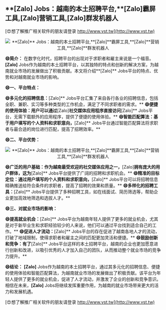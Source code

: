 ## ****[Zalo]** Jobs：越南的本土招聘平台,**[Zalo]**霸屏工具,**[Zalo]**营销工具,**[Zalo]**群发机器人**

[😍想了解推广相关软件的朋友请登录 http://www.vst.tw](http://www.vst.tw)

 <center><img src="https://vst.tw/MP4/tuiguang/png/5.png" alt="**[Zalo]** Jobs：越南的本土招聘平台,**[Zalo]**霸屏工具,**[Zalo]**营销工具,**[Zalo]**群发机器人"></center>

**😄简介：**
在数字化时代，招聘平台的出现对于求职者和雇主来说是一个福音。**[Zalo]** Jobs作为越南的本土招聘平台，以其独特的特点和创新的解决方案，为越南就业市场的发展做出了积极贡献。本文将介绍**[Zalo]** Jobs平台的特点、优势和对越南就业市场的影响。

**😄一、平台特点：**

**😄多元化的招聘信息：**[Zalo]** Jobs平台汇集了来自各行各业的招聘信息，包括全职、兼职、实习等多种类型的工作机会，满足了不同求职者的需求。**
**😄便捷的使用体验：用户可以通过**[Zalo]**社交媒体应用程序直接访问**[Zalo]** Jobs平台，无需下载额外的应用程序，提供了便捷的使用体验。**
**😄智能匹配算法：基于用户填写的个人资料和求职意向，**[Zalo]** Jobs平台通过智能匹配算法将求职者与最合适的岗位进行匹配，提高了招聘效率。**

**😄二、平台优势：**

 <center><img src="https://vst.tw/MP4/tuiguang/png/2.png" alt="**[Zalo]** Jobs：越南的本土招聘平台,**[Zalo]**霸屏工具,**[Zalo]**营销工具,**[Zalo]**群发机器人"></center>

**😄广泛的用户基础：作为越南最受欢迎的社交媒体应用之一，**[Zalo]**拥有庞大的用户群体，这为**[Zalo]** Jobs平台提供了广阔的招聘和求职机会。**
**😄精准的目标定位：通过用户填写的个人资料和求职意向，**[Zalo]** Jobs平台可以将招聘信息精确推送给符合条件的求职者，提高了招聘的效果和质量。**
**😄多样化的招聘工具：**[Zalo]** Jobs平台提供了多种招聘工具，如在线面试、简历筛选等，帮助企业更加高效地筛选和选拔人才。**

**😄三、对就业市场的影响：**

**😄提高就业机会：**[Zalo]** Jobs平台为越南年轻人提供了更多的就业机会，尤其是对于新毕业生和求职经验较少的人来说，他们可以通过平台找到适合自己的工作。**
**😄促进人才流动：**[Zalo]** Jobs平台的存在促进了越南各地人才的流动，打破了地域限制，使得求职者和雇主之间的匹配更加灵活和便捷。**
**😄鼓励创新和竞争：有了**[Zalo]** Jobs平台这样的本土招聘平台，越南的企业也更加愿意进行创新和改进，以吸引优秀的人才加入自己的团队，从而推动整个就业市场的竞争力提升。**

**😄结论：**
**[Zalo]** Jobs作为越南的本土招聘平台，通过其多元化的招聘信息、便捷的使用体验和智能匹配算法，为越南就业市场的发展做出了积极贡献。该平台为年轻人提供了更多的就业机会，促进了人才流动，并激发了企业的创新和竞争意识。相信在未来，**[Zalo]** Jobs将继续发挥重要作用，为越南的就业市场带来更大的活力和发展机遇。

[😍想了解推广相关软件的朋友请登录 http://www.vst.tw](http://www.vst.tw)



